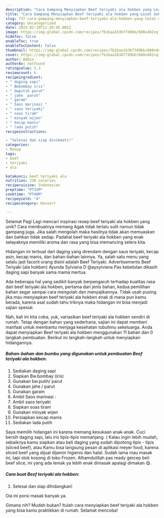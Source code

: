 ```yaml
---
description: "Cara Gampang Menyiapkan Beef teriyaki ala hokben yang Lezat Sekali"
title: "Cara Gampang Menyiapkan Beef teriyaki ala hokben yang Lezat Sekali"
slug: 737-cara-gampang-menyiapkan-beef-teriyaki-ala-hokben-yang-lezat-sekali
category: Uncategorized
date: 2023-02-10T12:20:45.001Z
image: https://img-global.cpcdn.com/recipes/fb1baa163b7749bb/680x482cq70/beef-teriyaki-ala-hokben-foto-resep-utama.jpg
hideToc: false
enableToc: true
enableTocContent: false
thumbnail: https://img-global.cpcdn.com/recipes/fb1baa163b7749bb/680x482cq70/beef-teriyaki-ala-hokben-foto-resep-utama.jpg
cover: https://img-global.cpcdn.com/recipes/fb1baa163b7749bb/680x482cq70/beef-teriyaki-ala-hokben-foto-resep-utama.jpg
author: Admin
authorAv: notfound
ratingvalue: 3.3
reviewcount: 6
recipeingredient:
- " daging sapi"
- " Bwbombay iris"
- " bwputih parut"
- " jahe  parut"
- " garam"
- " Saos marinasi "
- " saos teriyaki"
- " soas tiram"
- " minyak wijen"
- " kecap manis"
- " lada putih"
recipeinstructions:

- "Selesai dan siap dinikmati!"
categories:
- Resep
tags:
- beef
- teriyaki
- ala

katakunci: beef teriyaki ala 
nutrition: 238 calories
recipecuisine: Indonesian
preptime: "PT32M"
cooktime: "PT46M"
recipeyield: "4"
recipecategory: Dessert

---
```



Selamat Pagi Lagi mencari inspirasi resep beef teriyaki ala hokben yang unik? Cara membuatnya memang Agak tidak terlalu sulit namun tidak gampang juga. Jika salah mengolah maka hasilnya tidak akan memuaskan dan bahkan tidak sedap. Padahal beef teriyaki ala hokben yang enak selayaknya memiliki aroma dan rasa yang bisa memancing selera kita.


Hidangan ini terbuat dari daging yang direndam dengan saus teriyaki, kecap asin, kecap manis, dan bahan-bahan lainnya. Ya, salah satu menu yang selalu jadi facorit orang disini adalah Beef Teriyaki. Advertisements Beef Teriyaki (ala hokben) Ayunda Sylviana D @aysylviana Pas kebetulan dikasih daging sapi banyak sama mama mertua.

Ada beberapa hal yang sedikit banyak berpengaruh terhadap kualitas rasa dari beef teriyaki ala hokben, pertama dari jenis bahan, kedua pemilihan bahan segar sampai cara mengolah dan menyajikannya. Tidak usah pusing jika mau menyiapkan beef teriyaki ala hokben enak di mana pun kamu berada, karena asal sudah tahu triknya maka hidangan ini bisa menjadi sajian spesial.


Nah, kali ini kita coba, yuk, variasikan beef teriyaki ala hokben sendiri di rumah. Tetap dengan bahan yang sederhana, sajian ini dapat memberi manfaat untuk membantu menjaga kesehatan tubuhmu sekeluarga. Anda dapat menyiapkan Beef teriyaki ala hokben menggunakan 11 bahan dan 0 langkah pembuatan. Berikut ini langkah-langkah untuk menyiapkan hidangannya.

<!--inarticleads1-->

##### Bahan-bahan dan bumbu yang digunakan untuk pembuatan Beef teriyaki ala hokben:

1. Sediakan  daging sapi
1. Siapkan  Bw.bombay (iris)
1. Gunakan  bw.putih/ parut
1. Gunakan  jahe / parut
1. Gunakan  garam
1. Ambil  Saos marinasi :
1. Ambil  saos teriyaki
1. Siapkan  soas tiram
1. Gunakan  minyak wijen
1. Persiapkan  kecap manis
1. Sediakan  lada putih


Saya memilih hidangan ini karena memang kesukaan anak-anak. Cuci bersih daging sapi, lalu iris tipis-tipis memanjang. ( Kalau ingin lebih mudah, sebaiknya kamu siapkan atau beli daging yang sudah dipotong tipis - tipis (sliced beef), atau Kamu bisa langsung pesan di aplikasi meyer food, karena sliced beef yang dijual dijamin higienis dan halal. Sudah lama mau masak ini, tapi stok kosong di toko Frozen. Alhamdulillah pas ready gercep beli beef slice, ini yang ada lemak ya lebih enak dimasak apalagi dimakan 😋. 

<!--inarticleads2-->

##### Cara buat Beef teriyaki ala hokben:


1. Selesai dan siap dihidangkan!

Oia ini porsi masak banyak ya. 

Gimana nih? Mudah bukan? Itulah cara menyiapkan beef teriyaki ala hokben yang bisa kamu praktikkan di rumah. Selamat mencoba!
